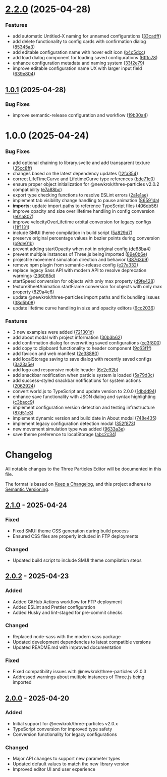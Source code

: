 # [2.2.0](https://github.com/NewKrok/three-particles-editor/compare/v2.1.0...v2.2.0) (2025-04-28)

### Features

- add automatic Untitled-X naming for unnamed configurations ([33cadff](https://github.com/NewKrok/three-particles-editor/commit/33cadff208fed5a1d03458ac3400488b154cb27a))
- add delete functionality to config cards with confirmation dialog ([85345a3](https://github.com/NewKrok/three-particles-editor/commit/85345a3b13a5bc5edccfc1d9c83f851f9738d63f))
- add editable configuration name with hover edit icon ([b4c5dcc](https://github.com/NewKrok/three-particles-editor/commit/b4c5dccae32241d9bdfee4bac1106a7b22460119))
- add load dialog component for loading saved configurations ([6fffc78](https://github.com/NewKrok/three-particles-editor/commit/6fffc78dde2b80053e6a23d27f656d476478e0a9))
- enhance configuration metadata and naming system ([33f2e79](https://github.com/NewKrok/three-particles-editor/commit/33f2e799e3ccebcb9f4d8c478df07d49f44e2901))
- improve editable configuration name UX with larger input field ([639e804](https://github.com/NewKrok/three-particles-editor/commit/639e8046ff75fda02bbfc33cf1ee79307188c560))

## [1.0.1](https://github.com/NewKrok/three-particles-editor/compare/v1.0.0...v1.0.1) (2025-04-28)

### Bug Fixes

- improve semantic-release configuration and workflow ([19b30a4](https://github.com/NewKrok/three-particles-editor/commit/19b30a440840eb867c7489802ef5be1251d87db1))

# 1.0.0 (2025-04-24)

### Bug Fixes

- add optional chaining to library.svelte and add transparent texture ([35cc8ff](https://github.com/NewKrok/three-particles-editor/commit/35cc8ffa8fe042a06e48f3a3e669922a17e65ce4))
- changes based on the latest dependency updates ([12fa354](https://github.com/NewKrok/three-particles-editor/commit/12fa35460661e35a09fd46a6574ebcad0202a85d))
- correct LifeTimeCurve and LifetimeCurve type references ([bde71c0](https://github.com/NewKrok/three-particles-editor/commit/bde71c035caadebc02c079d5c4afca6f4743cfbf))
- ensure proper object initialization for @newkrok/three-particles v2.0.2 compatibility ([e7a88bc](https://github.com/NewKrok/three-particles-editor/commit/e7a88bc9df5f7d3f2e74c45bae240cb637c9e840))
- export type checking functions to resolve ESLint errors ([2a1e1ae](https://github.com/NewKrok/three-particles-editor/commit/2a1e1ae5da39feeb5bb288f3c4d21f2611633834))
- implement tab visibility change handling to pause animation ([86591da](https://github.com/NewKrok/three-particles-editor/commit/86591da20d35c918e06884cd30bdfdf2c10effa3))
- **imports:** update import paths to reference TypeScript files ([406db56](https://github.com/NewKrok/three-particles-editor/commit/406db560c44d20ef7636f29354eba38323c6bb64))
- improve opacity and size over lifetime handling in config conversion ([e01a807](https://github.com/NewKrok/three-particles-editor/commit/e01a807fbc2339cb66692a7b60e186e96ae8daa5))
- improve velocityOverLifetime orbital conversion for legacy configs ([11f1131](https://github.com/NewKrok/three-particles-editor/commit/11f1131cc32fa99fa9f04f81353b9da6811e88b3))
- include SMUI theme compilation in build script ([5a829d7](https://github.com/NewKrok/three-particles-editor/commit/5a829d7cd35f9c4c5f17adb210e885127c67ee77))
- preserve original percentage values in bezier points during conversion ([b9de01b](https://github.com/NewKrok/three-particles-editor/commit/b9de01b6c04ae72500877c9111aee4fcdc699829))
- prevent adding startOpacity when not in original config ([de68ba4](https://github.com/NewKrok/three-particles-editor/commit/de68ba4bf7ac8acdf752930c52a8d6fdbd6c602c))
- prevent multiple instances of Three.js being imported ([89e0b6e](https://github.com/NewKrok/three-particles-editor/commit/89e0b6e64e418133820e9bf55c239dbae42fb644))
- projectile movement simulation direction and behavior ([38763b9](https://github.com/NewKrok/three-particles-editor/commit/38763b96d18fe89bd1044ed81b87b50337d28ba8))
- remove npm plugin from semantic-release config ([e27a332](https://github.com/NewKrok/three-particles-editor/commit/e27a3326834c0460a88671d9d7b6742998bcceb6))
- replace legacy Sass API with modern API to resolve deprecation warnings ([236065d](https://github.com/NewKrok/three-particles-editor/commit/236065df55ecadaa51eccb58c75e4d2ff7e31cbe))
- startSpeed conversion for objects with only max property ([d9fe428](https://github.com/NewKrok/three-particles-editor/commit/d9fe428052b0afc2f0cc12912b6cdf269b9b2283))
- textureSheetAnimation.startFrame conversion for objects with only max property ([829a4e6](https://github.com/NewKrok/three-particles-editor/commit/829a4e6527e546c7fa21dfa5641b11347fa8e22f))
- update @newkrok/three-particles import paths and fix bundling issues ([38d5b08](https://github.com/NewKrok/three-particles-editor/commit/38d5b08bc2e564765c120fd73b824291e7fcb906))
- update lifetime curve handling in size and opacity editors ([6cc2036](https://github.com/NewKrok/three-particles-editor/commit/6cc2036347c6aa4a8605dbd1f41663f387f4bf6a))

### Features

- 3 new examples were added ([721301d](https://github.com/NewKrok/three-particles-editor/commit/721301d216f2547c681d4eb748933b418c46d4b2))
- add about modal with project information ([30b3b62](https://github.com/NewKrok/three-particles-editor/commit/30b3b624436583b96f56cf78792088ed1db24774))
- add confirmation dialog for overwriting saved configurations ([cc3f800](https://github.com/NewKrok/three-particles-editor/commit/cc3f800a1b6f51774a3c6db020a9a0c110dab9f2))
- add copy to clipboard functionality to header component ([9c63f1f](https://github.com/NewKrok/three-particles-editor/commit/9c63f1f8a4fe6ecc524c5a93f4088073fbf9e40c))
- add favicon and web manifest ([2e38880](https://github.com/NewKrok/three-particles-editor/commit/2e388806460786ef1b71ef5a57c4f320eb3aa602))
- add localStorage saving to save dialog with recently saved configs ([3a23a5e](https://github.com/NewKrok/three-particles-editor/commit/3a23a5e938826ea873e13d766a17891afde7e4f7))
- add logo and responsive mobile header ([6e2e92b](https://github.com/NewKrok/three-particles-editor/commit/6e2e92bcf0b349e42798017a5d3c592500a4aeea))
- add snackbar notification when particle system is loaded ([5a79d3c](https://github.com/NewKrok/three-particles-editor/commit/5a79d3c6bde91c76153446907f10a7979adbb335))
- add success-styled snackbar notifications for system actions ([2062924](https://github.com/NewKrok/three-particles-editor/commit/206292407fe476444b4707637024ea97bc6b8d9a))
- convert world.js to TypeScript and update version to 2.0.0 ([1dbdd94](https://github.com/NewKrok/three-particles-editor/commit/1dbdd948ad21257e7e1dc47bcd8856b1c55b9716))
- enhance save functionality with JSON dialog and syntax highlighting ([c3bacc9](https://github.com/NewKrok/three-particles-editor/commit/c3bacc9ebcbf5ced5ee29f3c7731219abb398c02))
- implement configuration version detection and testing infrastructure ([87d51e3](https://github.com/NewKrok/three-particles-editor/commit/87d51e303c6dbf77264dd9eca3be2b3ef22ac80f))
- implement dynamic version and build date in About modal ([748e435](https://github.com/NewKrok/three-particles-editor/commit/748e435c478e0549d81c30d228bcc4fac474b249))
- implement legacy configuration detection modal ([352f873](https://github.com/NewKrok/three-particles-editor/commit/352f873f4026e178f7a962c896cf4019229cd359))
- new movement simulation type was added ([9633a3e](https://github.com/NewKrok/three-particles-editor/commit/9633a3e86dbc3ffe25d74f0d5666b8ec2cd0b74f))
- save theme preference to localStorage ([abc2c34](https://github.com/NewKrok/three-particles-editor/commit/abc2c341287beabd6f86987334e5a4bd76028b06))

# Changelog

All notable changes to the Three Particles Editor will be documented in this file.

The format is based on [Keep a Changelog](https://keepachangelog.com/en/1.0.0/),
and this project adheres to [Semantic Versioning](https://semver.org/spec/v2.0.0.html).

## [2.1.0] - 2025-04-24

### Fixed

- Fixed SMUI theme CSS generation during build process
- Ensured CSS files are properly included in FTP deployments

### Changed

- Updated build script to include SMUI theme compilation steps

## [2.0.2] - 2025-04-23

### Added

- Added GitHub Actions workflow for FTP deployment
- Added ESLint and Prettier configuration
- Added Husky and lint-staged for pre-commit checks

### Changed

- Replaced node-sass with the modern sass package
- Updated development dependencies to latest compatible versions
- Updated README.md with improved documentation

### Fixed

- Fixed compatibility issues with @newkrok/three-particles v2.0.3
- Addressed warnings about multiple instances of Three.js being imported

## [2.0.0] - 2025-04-20

### Added

- Initial support for @newkrok/three-particles v2.0.x
- TypeScript conversion for improved type safety
- Conversion functionality for legacy configurations

### Changed

- Major API changes to support new parameter types
- Updated default values to match the new library version
- Improved editor UI and user experience

[2.1.0]: https://github.com/NewKrok/three-particles-editor/compare/v2.0.2...v2.1.0
[2.0.2]: https://github.com/NewKrok/three-particles-editor/compare/v2.0.0...v2.0.2
[2.0.0]: https://github.com/NewKrok/three-particles-editor/releases/tag/v2.0.0
